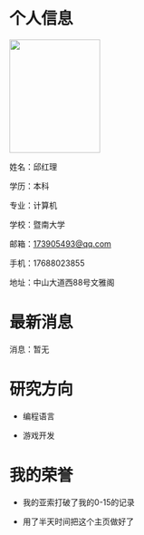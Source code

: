 # 个人信息
  
<img src="https://Latepen.github.io/meme.jpg" width = "160" height = "200" />  
   
姓名：邱红理

学历：本科

专业：计算机

学校：暨南大学

邮箱：173905493@qq.com

手机：17688023855

地址：中山大道西88号文雅阁 

# 最新消息

消息：暂无

# 研究方向

- 编程语言

- 游戏开发

# 我的荣誉

- 我的亚索打破了我的0-15的记录

- 用了半天时间把这个主页做好了
